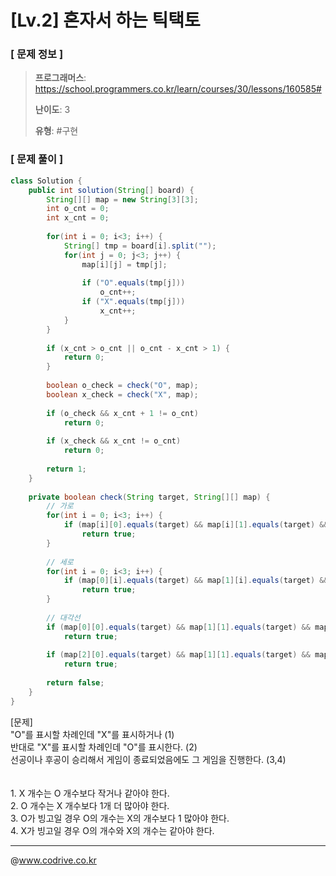 # [Lv.2] 혼자서 하는 틱택토

### [ 문제 정보 ]
> **프로그래머스**: https://school.programmers.co.kr/learn/courses/30/lessons/160585#
> 
> **난이도**: 3
>
> **유형**: #구현


### [ 문제 풀이 ]
```Java
class Solution {
    public int solution(String[] board) {
        String[][] map = new String[3][3];
        int o_cnt = 0;
        int x_cnt = 0;
        
        for(int i = 0; i<3; i++) {
            String[] tmp = board[i].split("");
            for(int j = 0; j<3; j++) {
                map[i][j] = tmp[j];
    
                if ("O".equals(tmp[j]))
                    o_cnt++;
                if ("X".equals(tmp[j]))
                    x_cnt++;
            }
        }
   
        if (x_cnt > o_cnt || o_cnt - x_cnt > 1) {
            return 0;
        }
        
        boolean o_check = check("O", map);
        boolean x_check = check("X", map);
        
        if (o_check && x_cnt + 1 != o_cnt)
            return 0;
        
        if (x_check && x_cnt != o_cnt)
            return 0;
        
        return 1;
    }
    
    private boolean check(String target, String[][] map) {
        // 가로
        for(int i = 0; i<3; i++) {
            if (map[i][0].equals(target) && map[i][1].equals(target) && map[i][2].equals(target))
                return true;
        }
        
        // 세로
        for(int i = 0; i<3; i++) {
            if (map[0][i].equals(target) && map[1][i].equals(target) && map[2][i].equals(target))
                return true;
        }
        
        // 대각선
        if (map[0][0].equals(target) && map[1][1].equals(target) && map[2][2].equals(target))
            return true;
        
        if (map[2][0].equals(target) && map[1][1].equals(target) && map[0][2].equals(target))
            return true;
        
        return false;
    }
}

```
[문제]<br>"O"를 표시할 차례인데 "X"를 표시하거나 (1)<br>반대로 "X"를 표시할 차례인데 "O"를 표시한다. (2)<br>선공이나 후공이 승리해서 게임이 종료되었음에도 그 게임을 진행한다. (3,4)<br><br><br>1. X 개수는 O 개수보다 작거나 같아야 한다.<br>2. O 개수는 X 개수보다 1개 더 많아야 한다. <br>3. O가 빙고일 경우 O의 개수는 X의 개수보다 1 많아야 한다.<br>4. X가 빙고일 경우 O의 개수와 X의 개수는 같아야 한다.


---
@www.codrive.co.kr